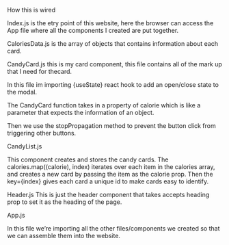 How this is wired

Index.js is the etry point of this website, here the browser can access the App file where all the components I created are put together. 

CaloriesData.js is the array of objects that contains information about each card.

CandyCard.js this is my card component, this file contains all of the mark up that I need for thecard.

In this file im importing {useState} react hook to add an open/close state to the modal.

The CandyCard function takes in a property of calorie which is like a parameter that expects the information of an object. 

Then we use the stopPropagation method to prevent the button click from triggering other buttons. 

CandyList.js

This component creates and stores the candy cards. 
The calories.map((calorie), index) iterates over each item in the calories array, and creates a new card by 
passing the item as the calorie prop. 
Then the key={index} gives each card a unique id to make cards easy to identify. 

Header.js
This is just the header component that takes accepts heading prop to set it as the heading of the page. 

App.js

In this file we’re importing all the other files/components we created so that we can assemble them into the website. 
